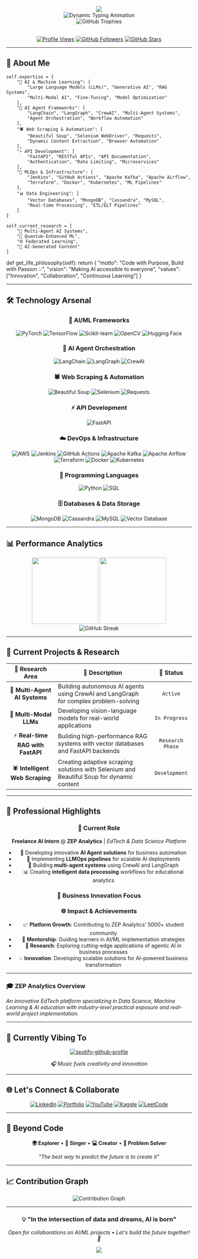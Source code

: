 <div align="center">
  <img src="https://capsule-render.vercel.app/api?type=waving&color=gradient&customColorList=6,11,20&height=180&section=header&text=Welcome%20to%20My%20Digital%20Universe&fontSize=42&fontColor=fff&animation=twinkling&fontAlignY=32&desc=Where%20Data%20Meets%20Intelligence&descAlignY=51&descSize=16" />
</div>

<div align="center">
  <img src="https://readme-typing-svg.demolab.com?font=JetBrains+Mono&weight=600&size=32&duration=3000&pause=800&color=00D4FF&center=true&vCenter=true&multiline=true&random=false&width=900&height=120&lines=%F0%9F%91%8B+Hello%2C+I'm+Dhruv+Saxena;%F0%9F%A4%96+AI+Solutions+Architect+%7C+ML+Engineer;%F0%9F%9A%80+Building+Tomorrow's+Intelligence+Today" alt="Dynamic Typing Animation" />
</div>

<div align="center">
  <img src="https://github-profile-trophy.vercel.app/?username=dhruv-saxena-25&theme=nord&no-frame=true&row=1&column=7&margin-w=10&margin-h=10" alt="GitHub Trophies" />
</div>

<br/>

<div align="center">
  
  [![Profile Views](https://komarev.com/ghpvc/?username=dhruv-saxena-25&label=Profile%20Views&color=00d4ff&style=for-the-badge&labelColor=1a1b27)](https://github.com/dhruv-saxena-25)
  [![GitHub Followers](https://img.shields.io/github/followers/dhruv-saxena-25?label=Followers&style=for-the-badge&color=00d4ff&labelColor=1a1b27&logo=github)](https://github.com/dhruv-saxena-25)
  [![GitHub Stars](https://img.shields.io/github/stars/dhruv-saxena-25?label=Stars&style=for-the-badge&color=ffd700&labelColor=1a1b27&logo=github)](https://github.com/dhruv-saxena-25)
  
</div>

---

## 🎯 **About Me**
    self.expertise = {
        "🧠 AI & Machine Learning": [
            "Large Language Models (LLMs)", "Generative AI", "RAG Systems",
            "Multi-Modal AI", "Fine-Tuning", "Model Optimization"
        ],
        "🤖 AI Agent Frameworks": [
            "LangChain", "LangGraph", "CrewAI", "Multi-Agent Systems",
            "Agent Orchestration", "Workflow Automation"
        ],
        "🕷️ Web Scraping & Automation": [
            "Beautiful Soup", "Selenium WebDriver", "Requests",
            "Dynamic Content Extraction", "Browser Automation"
        ],
        "⚡ API Development": [
            "FastAPI", "RESTful APIs", "API Documentation",
            "Authentication", "Rate Limiting", "Microservices"
        ],
        "🔧 MLOps & Infrastructure": [
            "Jenkins", "GitHub Actions", "Apache Kafka", "Apache Airflow", 
            "Terraform", "Docker", "Kubernetes", "ML Pipelines"
        ],
        "📊 Data Engineering": [
            "Vector Databases", "MongoDB", "Cassandra", "MySQL",
            "Real-time Processing", "ETL/ELT Pipelines"
        ]
    }
    
    self.current_research = [
        "🔬 Multi-Agent AI Systems",
        "🧪 Quantum-Enhanced ML",
        "🌐 Federated Learning",
        "🎨 AI-Generated Content"
    ]
    
def get_life_philosophy(self):
    return {
        "motto": "Code with Purpose, Build with Passion 💡",
        "vision": "Making AI accessible to everyone",
        "values": ["Innovation", "Collaboration", "Continuous Learning"]
    }

  
---

## 🛠️ **Technology Arsenal**

<div align="center">

### **🧠 AI/ML Frameworks**
![PyTorch](https://img.shields.io/badge/PyTorch-%23EE4C2C.svg?style=for-the-badge&logo=PyTorch&logoColor=white)
![TensorFlow](https://img.shields.io/badge/TensorFlow-%23FF6F00.svg?style=for-the-badge&logo=TensorFlow&logoColor=white)
![Scikit-learn](https://img.shields.io/badge/scikit--learn-%23F7931E.svg?style=for-the-badge&logo=scikit-learn&logoColor=white)
![OpenCV](https://img.shields.io/badge/opencv-%23white.svg?style=for-the-badge&logo=opencv&logoColor=white)
![Hugging Face](https://img.shields.io/badge/🤗%20Hugging%20Face-FFD21E?style=for-the-badge&logoColor=black)

### **🤖 AI Agent Orchestration**
![LangChain](https://img.shields.io/badge/LangChain-1C3C3C?style=for-the-badge&logo=langchain&logoColor=white)
![LangGraph](https://img.shields.io/badge/LangGraph-FF6B35?style=for-the-badge&logo=graphql&logoColor=white)
![CrewAI](https://img.shields.io/badge/CrewAI-8B5CF6?style=for-the-badge&logo=robot&logoColor=white)

### **🕷️ Web Scraping & Automation**
![Beautiful Soup](https://img.shields.io/badge/Beautiful%20Soup-59666C?style=for-the-badge&logo=python&logoColor=white)
![Selenium](https://img.shields.io/badge/Selenium-43B02A?style=for-the-badge&logo=selenium&logoColor=white)
![Requests](https://img.shields.io/badge/Requests-FF6B6B?style=for-the-badge&logo=python&logoColor=white)

### **⚡ API Development**
![FastAPI](https://img.shields.io/badge/FastAPI-005571?style=for-the-badge&logo=fastapi&logoColor=white)

### **☁️ DevOps & Infrastructure**
![AWS](https://img.shields.io/badge/AWS-%23FF9900.svg?style=for-the-badge&logo=amazon-aws&logoColor=white)
![Jenkins](https://img.shields.io/badge/jenkins-%232C5263.svg?style=for-the-badge&logo=jenkins&logoColor=white)
![GitHub Actions](https://img.shields.io/badge/github%20actions-%232671E5.svg?style=for-the-badge&logo=githubactions&logoColor=white)
![Apache Kafka](https://img.shields.io/badge/Apache%20Kafka-000?style=for-the-badge&logo=apachekafka)
![Apache Airflow](https://img.shields.io/badge/Apache%20Airflow-017CEE?style=for-the-badge&logo=Apache%20Airflow&logoColor=white)
![Terraform](https://img.shields.io/badge/terraform-%235835CC.svg?style=for-the-badge&logo=terraform&logoColor=white)
![Docker](https://img.shields.io/badge/docker-%230db7ed.svg?style=for-the-badge&logo=docker&logoColor=white)
![Kubernetes](https://img.shields.io/badge/kubernetes-%23326ce5.svg?style=for-the-badge&logo=kubernetes&logoColor=white)

### **🐍 Programming Languages**
![Python](https://img.shields.io/badge/python-3670A0?style=for-the-badge&logo=python&logoColor=ffdd54)
![SQL](https://img.shields.io/badge/sql-%2300758f.svg?style=for-the-badge&logo=postgresql&logoColor=white)

### **🗄️ Databases & Data Storage**
![MongoDB](https://img.shields.io/badge/MongoDB-%234ea94b.svg?style=for-the-badge&logo=mongodb&logoColor=white)
![Cassandra](https://img.shields.io/badge/cassandra-%231287B1.svg?style=for-the-badge&logo=apache-cassandra&logoColor=white)
![MySQL](https://img.shields.io/badge/mysql-%2300758f.svg?style=for-the-badge&logo=mysql&logoColor=white)
![Vector Database](https://img.shields.io/badge/Vector%20DB-FF6B6B?style=for-the-badge&logo=vectorlogozone&logoColor=white)

</div>

---

## 📊 **Performance Analytics**

<div align="center">
  <img height="180em" src="https://github-readme-stats.vercel.app/api?username=dhruv-saxena-25&show_icons=true&theme=tokyonight&include_all_commits=true&count_private=true&hide_border=true&bg_color=0d1117&title_color=00d4ff&icon_color=00d4ff&text_color=c9d1d9&border_radius=15" />
  <img height="180em" src="https://github-readme-stats.vercel.app/api/top-langs/?username=dhruv-saxena-25&layout=compact&langs_count=8&theme=tokyonight&hide_border=true&bg_color=0d1117&title_color=00d4ff&text_color=c9d1d9&border_radius=15" />
</div>

<div align="center">
  <img src="https://github-readme-streak-stats.herokuapp.com/?user=dhruv-saxena-25&theme=tokyonight&hide_border=true&background=0d1117&stroke=00d4ff&ring=00d4ff&fire=ff6b6b&currStreakNum=c9d1d9&sideNums=c9d1d9&currStreakLabel=00d4ff&sideLabels=c9d1d9&dates=8b949e&border_radius=15" alt="GitHub Streak" />
</div>

---

## 🚀 **Current Projects & Research**

<div align="center">

| 🔬 **Research Area** | 📝 **Description** | 🎯 **Status** |
|:---:|---|:---:|
| 🤖 **Multi-Agent AI Systems** | Building autonomous AI agents using CrewAI and LangGraph for complex problem-solving | `Active` |
| 🧠 **Multi-Modal LLMs** | Developing vision-language models for real-world applications | `In Progress` |
| ⚡ **Real-time RAG with FastAPI** | Building high-performance RAG systems with vector databases and FastAPI backends | `Research Phase` |
| 🕷️ **Intelligent Web Scraping** | Creating adaptive scraping solutions with Selenium and Beautiful Soup for dynamic content | `Development` |

</div>

---

## 🌟 **Professional Highlights**

<div align="center">

### **💼 Current Role**
**Freelance AI Intern** @ **ZEP Analytics** | *EdTech & Data Science Platform*
- 🚀 Developing innovative **AI Agent solutions** for business automation
- 🧠 Implementing **LLMOps pipelines** for scalable AI deployments  
- 🤖 Building **multi-agent systems** using CrewAI and LangGraph
- 📊 Creating **intelligent data processing** workflows for educational analytics

### **🎯 Business Innovation Focus**

### **🌐 Impact & Achievements**
- 📈 **Platform Growth**: Contributing to ZEP Analytics' 5000+ student community
- 🤝 **Mentorship**: Guiding learners in AI/ML implementation strategies
- 🔬 **Research**: Exploring cutting-edge applications of agentic AI in business processes
- 💡 **Innovation**: Developing scalable solutions for AI-powered business transformation

</div>

---

### **🎓 ZEP Analytics Overview**
*An innovative EdTech platform specializing in Data Science, Machine Learning & AI education with industry-level practical exposure and real-world project implementation.*


---

## 🎵 **Currently Vibing To**

<div align="center">
  
[![spotify-github-profile](https://spotify-github-profile.kittinanx.com/api/view?uid=31ca2uqzde7uzgrrlpd6xd3wmscm&cover_image=true&theme=default&show_offline=false&background_color=121212&interchange=false)](https://github.com/kittinan/spotify-github-profile)

*🎧 Music fuels creativity and innovation*

</div>

---

## 🌐 **Let's Connect & Collaborate**

<div align="center">

[![LinkedIn](https://img.shields.io/badge/LinkedIn-%230077B5.svg?style=for-the-badge&logo=linkedin&logoColor=white)](https://www.linkedin.com/in/dhruv-saxena-25-08-2000aug/)
[![Portfolio](https://img.shields.io/badge/Portfolio-%23000000.svg?style=for-the-badge&logo=firefox&logoColor=white)](https://dhruvsaxena25.com)
[![YouTube](https://img.shields.io/badge/YouTube-%23FF0000.svg?style=for-the-badge&logo=YouTube&logoColor=white)](https://www.youtube.com/c/dhruva.saxena)
[![Kaggle](https://img.shields.io/badge/Kaggle-035a7d?style=for-the-badge&logo=kaggle&logoColor=white)](https://kaggle.com/dhruvkaystha)
[![LeetCode](https://img.shields.io/badge/LeetCode-000000?style=for-the-badge&logo=LeetCode&logoColor=#d16c06)](https://www.leetcode.com/dhruv_saxena25)

</div>

---

## 🎨 **Beyond Code**

<div align="center">

**🌍 Explorer** • **🎤 Singer** • **💻 Creator** • **🎯 Problem Solver**

*"The best way to predict the future is to create it"*

</div>

---

## 📈 **Contribution Graph**

<div align="center">
  <img src="https://github-readme-activity-graph.vercel.app/graph?username=dhruv-saxena-25&theme=tokyo-night&bg_color=0d1117&color=00d4ff&line=00d4ff&point=ff6b6b&area=true&hide_border=true&border_radius=15" alt="Contribution Graph" />
</div>

---

<div align="center">
  
  ### 💡 **"In the intersection of data and dreams, AI is born"**
  
  *Open for collaborations on AI/ML projects • Let's build the future together! 🚀*
  
</div>

<div align="center">
  <img src="https://capsule-render.vercel.app/api?type=waving&color=gradient&customColorList=6,11,20&height=100&section=footer&animation=twinkling" />
</div>


